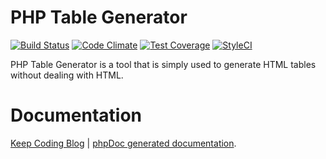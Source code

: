 PHP Table Generator
===================
[![Build Status](https://travis-ci.org/iranianpep/php-table-generator.svg?branch=master)](https://travis-ci.org/iranianpep/php-table-generator)
[![Code Climate](https://codeclimate.com/github/iranianpep/php-table-generator/badges/gpa.svg)](https://codeclimate.com/github/iranianpep/php-table-generator)
[![Test Coverage](https://codeclimate.com/github/iranianpep/php-table-generator/badges/coverage.svg)](https://codeclimate.com/github/iranianpep/php-table-generator/coverage)
[![StyleCI](https://styleci.io/repos/27661110/shield?branch=master)](https://styleci.io/repos/27661110)

PHP Table Generator is a tool that is simply used to generate HTML tables without dealing with HTML.

Documentation
===================

<a href="http://keepcoding.ehsanabbasi.com/php/php-table-generator/">Keep Coding Blog</a> | <a href="http://keepcoding.ehsanabbasi.com/phpTableGenerator/doc/">phpDoc generated documentation</a>.
